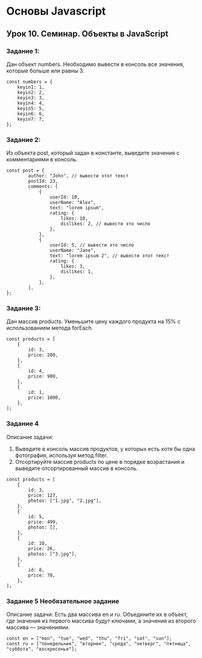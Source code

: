 # Основы Javascript
## Урок 10. Семинар. Объекты в JavaScript

### Задание 1:

Дан объект numbers. Необходимо вывести в консоль все значения,
которые больше или равны 3.

```
const numbers = {
    keyin1: 1,
    keyin2: 2,
    keyin3: 3,
    keyin4: 4,
    keyin5: 5,
    keyin6: 6,
    keyin7: 7,
};
```

### Задание 2:

Из объекта post, который задан в константе, выведите значения с
комментариями в консоль.

```
const post = {
        author: "John", // вывести этот текст
        postId: 23,
        comments: [
            {
                userId: 10,
                userName: "Alex",
                text: "lorem ipsum",
                rating: {
                    likes: 10,
                    dislikes: 2, // вывести это число
                },
            },
            {
                userId: 5, // вывести это число
                userName: "Jane",
                text: "lorem ipsum 2", // вывести этот текст
                rating: {
                    likes: 3,
                    dislikes: 1,
                },
            },
        ],
};
```

### Задание 3:

Дан массив products. Уменьшите цену каждого продукта на 15% с
использованием метода forEach.

```
const products = [
    {
        id: 3,
        price: 200,
    },
    {
        id: 4,
        price: 900,
    },
    {
        id: 1,
        price: 1000,
    },
];
```

### Задание 4

Описание задачи:

1. Выведите в консоль массив продуктов, у которых есть хотя бы одна
фотография, используя метод filter.
2. Отсортируйте массив products по цене в порядке возрастания и выведите
отсортированный массив в консоль.

```
const products = [
    {
        id: 3,
        price: 127,
        photos: ["1.jpg", "2.jpg"],
    },
    {
        id: 5,
        price: 499,
        photos: [],
    },
    {
        id: 10,
        price: 26,
        photos: ["3.jpg"],
    },
    {
        id: 8,
        price: 78,
    },
];
```

### Задание 5 Необязательное задание

Описание задачи: Есть два массива en и ru. Объедините их в объект, где значения из
первого массива будут ключами, а значения из второго массива — значениями.

```
const en = ["mon", "tue", "wed", "thu", "fri", "sat", "sun"];
const ru = ["понедельник", "вторник", "среда", "четверг", "пятница",
"суббота", "воскресенье"];
```
